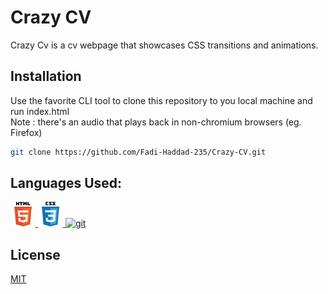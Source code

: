 # Crazy CV

Crazy Cv is a cv webpage that showcases CSS transitions and animations.

## Installation

Use the favorite CLI tool to clone this repository to you local machine and run index.html<br>
Note : there's an audio that plays back in non-chromium browsers (eg. Firefox)

```bash
git clone https://github.com/Fadi-Haddad-235/Crazy-CV.git
```

## Languages Used:
<p align="left"> 
 <a href="https://www.w3.org/html/" target="_blank" rel="noreferrer"> <img src="https://raw.githubusercontent.com/devicons/devicon/master/icons/html5/html5-original-wordmark.svg" alt="html5" width="40" height="40"/> </a> <a href="https://www.w3schools.com/css/" target="_blank" rel="noreferrer">
<img src="https://raw.githubusercontent.com/devicons/devicon/master/icons/css3/css3-original-wordmark.svg" alt="css3" width="40" height="40"/> </a>
 <a href="https://git-scm.com/" target="_blank" rel="noreferrer"> <img src="https://www.vectorlogo.zone/logos/git-scm/git-scm-icon.svg" alt="git" width="40" height="40"/> </a>


## License

[MIT](https://choosealicense.com/licenses/mit/)
